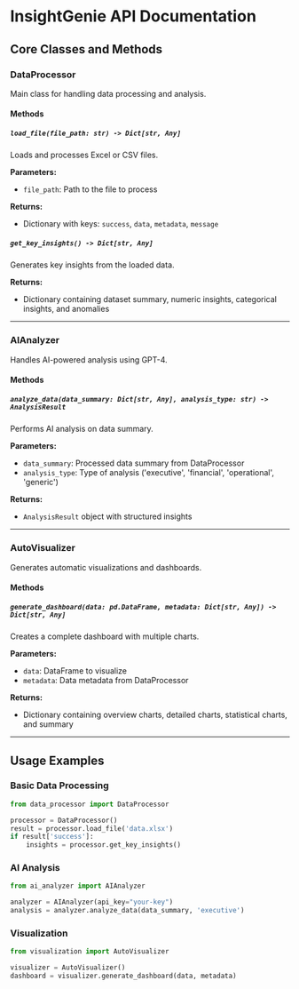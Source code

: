 # InsightGenie API Documentation

## Core Classes and Methods

### DataProcessor

Main class for handling data processing and analysis.

#### Methods

##### `load_file(file_path: str) -> Dict[str, Any]`
Loads and processes Excel or CSV files.

**Parameters:**
- `file_path`: Path to the file to process

**Returns:**
- Dictionary with keys: `success`, `data`, `metadata`, `message`

##### `get_key_insights() -> Dict[str, Any]`
Generates key insights from the loaded data.

**Returns:**
- Dictionary containing dataset summary, numeric insights, categorical insights, and anomalies

---

### AIAnalyzer

Handles AI-powered analysis using GPT-4.

#### Methods

##### `analyze_data(data_summary: Dict[str, Any], analysis_type: str) -> AnalysisResult`
Performs AI analysis on data summary.

**Parameters:**
- `data_summary`: Processed data summary from DataProcessor
- `analysis_type`: Type of analysis ('executive', 'financial', 'operational', 'generic')

**Returns:**
- `AnalysisResult` object with structured insights

---

### AutoVisualizer

Generates automatic visualizations and dashboards.

#### Methods

##### `generate_dashboard(data: pd.DataFrame, metadata: Dict[str, Any]) -> Dict[str, Any]`
Creates a complete dashboard with multiple charts.

**Parameters:**
- `data`: DataFrame to visualize
- `metadata`: Data metadata from DataProcessor

**Returns:**
- Dictionary containing overview charts, detailed charts, statistical charts, and summary

---

## Usage Examples

### Basic Data Processing
```python
from data_processor import DataProcessor

processor = DataProcessor()
result = processor.load_file('data.xlsx')
if result['success']:
    insights = processor.get_key_insights()
```

### AI Analysis
```python
from ai_analyzer import AIAnalyzer

analyzer = AIAnalyzer(api_key="your-key")
analysis = analyzer.analyze_data(data_summary, 'executive')
```

### Visualization
```python
from visualization import AutoVisualizer

visualizer = AutoVisualizer()
dashboard = visualizer.generate_dashboard(data, metadata)
```